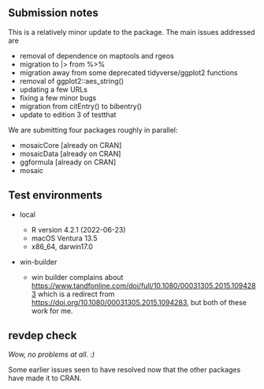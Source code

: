 
## Submission notes

This is a relatively minor update to the package. The main issues addressed are

* removal of dependence on maptools and rgeos
* migration to |> from %>%
* migration away from some deprecated tidyverse/ggplot2 functions
* removal of ggplot2::aes_string()
* updating a few URLs
* fixing a few minor bugs
* migration from citEntry() to bibentry()
* update to edition 3 of testthat

We are submitting four packages roughly in parallel:

* mosaicCore [already on CRAN]
* mosaicData [already on CRAN]
* ggformula [already on CRAN]
* mosaic

## Test environments

* local
    * R version 4.2.1 (2022-06-23)
    * macOS Ventura 13.5
    * x86_64, darwin17.0

* win-builder

    * win builder complains about <https://www.tandfonline.com/doi/full/10.1080/00031305.2015.1094283> which is a redirect from <https://doi.org/10.1080/00031305.2015.1094283>, but both of these work for me.
    
## revdep check

*Wow, no problems at all. :)*

Some earlier issues seen to have resolved now that the other packages have made it to CRAN.
